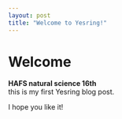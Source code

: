 ```yaml
---
layout: post
title: "Welcome to Yesring!"
---
```


# Welcome

**HAFS natural science 16th**  
this is my first Yesring blog post.  

I hope you like it!
